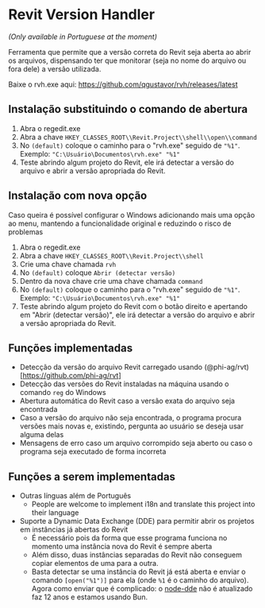 # Revit Version Handler

*(Only available in Portuguese at the moment)*

Ferramenta que permite que a versão correta do Revit seja aberta ao abrir os arquivos, dispensando ter que monitorar (seja no nome do arquivo ou fora dele) a versão utilizada.

Baixe o rvh.exe aqui: https://github.com/qgustavor/rvh/releases/latest

## Instalação substituindo o comando de abertura

1. Abra o regedit.exe
2. Abra a chave `HKEY_CLASSES_ROOT\\Revit.Project\\shell\\open\\command`
3. No `(default)` coloque o caminho para o "rvh.exe" seguido de `"%1"`. Exemplo: `"C:\Usuário\Documentos\rvh.exe" "%1"`
4. Teste abrindo algum projeto do Revit, ele irá detectar a versão do arquivo e abrir a versão apropriada do Revit.

## Instalação com nova opção

Caso queira é possível configurar o Windows adicionando mais uma opção ao menu, mantendo a funcionalidade original e reduzindo o risco de problemas

1. Abra o regedit.exe
2. Abra a chave `HKEY_CLASSES_ROOT\\Revit.Project\\shell`
3. Crie uma chave chamada `rvh`
4. No `(default)` coloque `Abrir (detectar versão)`
5. Dentro da nova chave crie uma chave chamada `command`
6. No `(default)` coloque o caminho para o "rvh.exe" seguido de `"%1"`. Exemplo: `"C:\Usuário\Documentos\rvh.exe" "%1"`
7. Teste abrindo algum projeto do Revit com o botão direito e apertando em "Abrir (detectar versão)", ele irá detectar a versão do arquivo e abrir a versão apropriada do Revit.

## Funções implementadas

- Detecção da versão do arquivo Revit carregado usando (@phi-ag/rvt)[https://github.com/phi-ag/rvt]
- Detecção das versões do Revit instaladas na máquina usando o comando `reg` do Windows
- Abertura automática do Revit caso a versão exata do arquivo seja encontrada
- Caso a versão do arquivo não seja encontrada, o programa procura versões mais novas e, existindo, pergunta ao usuário se deseja usar alguma delas
- Mensagens de erro caso um arquivo corrompido seja aberto ou caso o programa seja executado de forma incorreta

## Funções a serem implementadas

- Outras línguas além de Português
  - People are welcome to implement i18n and translate this project into their language
- Suporte a Dynamic Data Exchange (DDE) para permitir abrir os projetos em instâncias já abertas do Revit
    - É necessário pois da forma que esse programa funciona no momento uma instância nova do Revit é sempre aberta
    - Além disso, duas instâncias separadas do Revit não conseguem copiar elementos de uma para a outra.
    - Basta detectar se uma instância do Revit já está aberta e enviar o comando `[open("%1")]` para ela (onde `%1` é o caminho do arquivo). Agora como enviar que é complicado: o [node-dde](https://github.com/iblislin/node-dde) não é atualizado faz 12 anos e estamos usando Bun.
